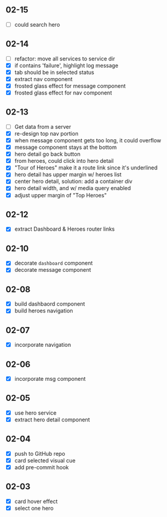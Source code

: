 ## 02-15
- [ ] could search hero

## 02-14
- [ ] refactor: move all services to service dir
- [x] if contains 'failure', highlight log message
- [x] tab should be in selected status
- [x] extract nav component
- [x] frosted glass effect for message component
- [x] frosted glass effect for nav component

## 02-13
- [ ] Get data from a server
- [x] re-design top nav portion
- [x] when message component gets too long, it could overflow
- [x] message component stays at the bottom
- [x] hero detail go back button
- [x] from heroes, could click into hero detail
- [x] "Tour of Heroes" make it a route link since it's underlined
- [x] hero detail has upper margin w/ heroes list
- [x] center hero detail, solution: add a container div
- [x] hero detail width, and w/ media query enabled
- [x] adjust upper margin of "Top Heroes"

## 02-12
- [x] extract Dashboard & Heroes router links

## 02-10
- [x] decorate `dashboard` component
- [x] decorate message component

## 02-08
- [x] build dashbaord component
- [x] build heroes navigation

## 02-07
- [x] incorporate navigation

## 02-06
- [x] incorporate msg component

## 02-05
- [x] use hero service
- [x] extract hero detail component

## 02-04
- [x] push to GitHub repo
- [x] card selected visual cue
- [x] add pre-commit hook

## 02-03
- [x] card hover effect
- [x] select one hero